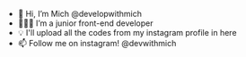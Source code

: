 - 👋 Hi, I’m Mich @developwithmich
- 👨🏼‍💻 I’m a junior front-end developer 
- 💡 I'll upload all the codes from my instagram profile in here
- 📫 Follow me on instagram! @devwithmich
